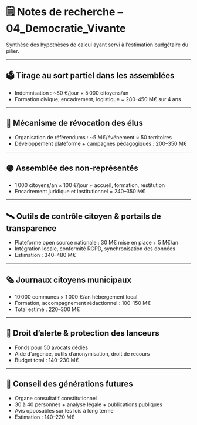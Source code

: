 # 🗒️ Notes de recherche – 04_Democratie_Vivante

Synthèse des hypothèses de calcul ayant servi à l’estimation budgétaire du pilier.

---

## 🗳️ Tirage au sort partiel dans les assemblées
- Indemnisation : ~80 €/jour × 5 000 citoyens/an  
- Formation civique, encadrement, logistique = 280–450 M€ sur 4 ans

---

## 🧾 Mécanisme de révocation des élus
- Organisation de référendums : ~5 M€/événement × 50 territoires  
- Développement plateforme + campagnes pédagogiques : 200–350 M€

---

## 🟣 Assemblée des non-représentés
- 1 000 citoyens/an × 100 €/jour + accueil, formation, restitution  
- Encadrement juridique et institutionnel = 240–350 M€

---

## 🛰️ Outils de contrôle citoyen & portails de transparence
- Plateforme open source nationale : 30 M€ mise en place + 5 M€/an  
- Intégration locale, conformité RGPD, synchronisation des données  
- Estimation : 340–480 M€

---

## 🗞️ Journaux citoyens municipaux
- 10 000 communes × 1 000 €/an hébergement local  
- Formation, accompagnement rédactionnel : 100–150 M€  
- Total estimé : 220–300 M€

---

## 📢 Droit d’alerte & protection des lanceurs
- Fonds pour 50 avocats dédiés  
- Aide d’urgence, outils d’anonymisation, droit de recours  
- Budget total : 140–230 M€

---

## 🧬 Conseil des générations futures
- Organe consultatif constitutionnel  
- 30 à 40 personnes + analyse légale + publications publiques  
- Avis opposables sur les lois à long terme  
- Estimation : 140–220 M€
